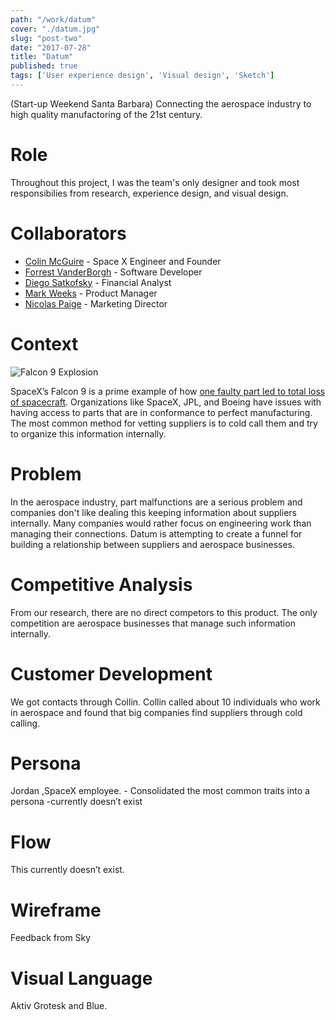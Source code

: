 ```yaml
---
path: "/work/datum"
cover: "./datum.jpg"
slug: "post-two"
date: "2017-07-28"
title: "Datum"
published: true
tags: ['User experience design', 'Visual design', 'Sketch']
---
```


(Start-up Weekend Santa Barbara) Connecting the aerospace industry to high quality manufactoring of the 21st century. 

# Role
Throughout this project, I was the team's only designer and took most responsibilies from research, experience design, and visual design.

# Collaborators 
+ [Colin McGuire](https://www.linkedin.com/in/colinjmcguire/?lipi=urn%3Ali%3Apage%3Ad_flagship3_search_srp_people%3Brtlo2E7gT4WcVHPRCEJSIg%3D%3D&licu=urn%3Ali%3Acontrol%3Ad_flagship3_search_srp_people-search_srp_result&lici=ptXWx1%2F0SByVJplxQI8uCQ%3D%3D) - Space X Engineer and Founder
+ [Forrest VanderBorgh](https://www.linkedin.com/in/forrest-vanderborgh-73004b59/?lipi=urn%3Ali%3Apage%3Ad_flagship3_search_srp_people%3BJzh1M%2FmER9%2BH%2F1mUlyiSdA%3D%3D&licu=urn%3Ali%3Acontrol%3Ad_flagship3_search_srp_people-search_srp_result&lici=iFQHhl0YSYaZ2M%2Bw5VepLA%3D%3D) - Software Developer
+ [Diego Satkofsky](https://www.linkedin.com/in/diego-satkofsky-686321109/?lipi=urn%3Ali%3Apage%3Ad_flagship3_search_srp_people%3Bf%2BLCagQ2Q%2Bejt9I%2F5QGljw%3D%3D&licu=urn%3Ali%3Acontrol%3Ad_flagship3_search_srp_people-search_srp_result&lici=1A9xi7swTCesMPHFfyGAeA%3D%3D) - Financial Analyst
+ [Mark Weeks](https://www.linkedin.com/in/markweeks/?lipi=urn%3Ali%3Apage%3Ad_flagship3_search_srp_people%3BJ%2Fv%2BsupgTciGK7mfGin0AA%3D%3D&licu=urn%3Ali%3Acontrol%3Ad_flagship3_search_srp_people-search_srp_result&lici=kh7MuybcSJiNH8W66wHD%2FQ%3D%3D) - Product Manager
+ [Nicolas Paige](https://www.linkedin.com/in/nicolas-paige-300566a8/?lipi=urn%3Ali%3Apage%3Ad_flagship3_feed%3BE2ZJiSXpRayQXdMgij6RvA%3D%3D&licu=urn%3Ali%3Acontrol%3Ad_flagship3_feed-search_srp_result&lici=CnRbflW2RXaAmRDWgylexw%3D%3D) - Marketing Director


# Context

![Falcon 9 Explosion](https://c1.staticflickr.com/1/405/33000638185_7209f3f887_b.jpg)

SpaceX’s Falcon 9 is a prime example of how [one faulty part led to total loss of spacecraft](https://www.bbc.com/news/science-environment-33305083). Organizations like SpaceX, JPL, and Boeing have issues with having access to parts that are in conformance to perfect manufacturing. The most common method for vetting suppliers is to cold call them and try to organize this information internally.  

# Problem 
In the aerospace industry, part malfunctions are a serious problem and companies don't like dealing this keeping information about suppliers internally. Many companies would rather focus on engineering work than managing their connections. Datum is attempting to create a funnel for building a relationship between suppliers and aerospace businesses. 

# Competitive Analysis 
From our research, there are no direct competors to this product. The only competition are aerospace businesses that manage such information internally. 

# Customer Development 
 We got contacts through Collin. Collin called about 10 individuals who work in aerospace and found that big companies find suppliers through cold calling.

# Persona
Jordan ,SpaceX employee. - Consolidated the most common traits into a persona -currently doesn’t exist

# Flow
This currently doesn’t exist. 

# Wireframe
Feedback from Sky

# Visual Language
Aktiv Grotesk and Blue. 
